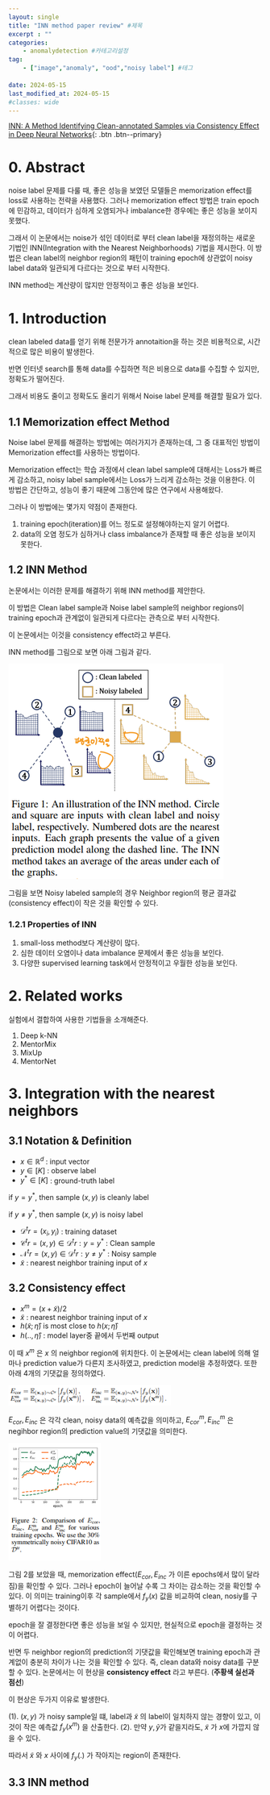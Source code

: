 ```yaml
---
layout: single
title: "INN method paper review" #제목
excerpt : ""
categories: 
    - anomalydetection #카테고리설정
tag: 
    - ["image","anomaly", "ood","noisy label"] #테그

date: 2024-05-15
last_modified_at: 2024-05-15
#classes: wide    
---
```


[INN: A Method Identifying Clean-annotated Samples via Consistency Effect in Deep Neural Networks](https://arxiv.org/pdf/2106.15185){: .btn .btn--primary}

# 0. Abstract

noise label 문제를 다룰 때, 좋은 성능을 보였던 모델들은 memorization effect를 loss로 사용하는 전략을 사용했다.
그러나 memorization effect 방법은 train epoch에 민감하고, 데이터가 심하게 오염되거나 imbalance한 경우에는 좋은 성능을 보이지 못했다.

그래서 이 논문에서는 noise가 섞인 데이터로 부터 clean label을 재정의하는 새로운 기법인 INN(Integration with the Nearest Neighborhoods) 기법을 제시한다.
이 방법은 clean label의 neighbor region의 패턴이 training epoch에 상관없이 noisy label data와 일관되게 다르다는 것으로 부터 시작한다.

INN method는 계산량이 많지만 안정적이고 좋은 성능을 보인다.

# 1. Introduction

clean labeled data를 얻기 위해 전문가가 annotaition을 하는 것은 비용적으로, 시간적으로 많은 비용이 발생한다.

반면 인터넷 search를 통해 data를 수집하면 적은 비용으로 data를 수집할 수 있지만, 정확도가 떨어진다.

그래서 비용도 줄이고 정확도도 올리기 위해서 Noise label 문제를 해결할 필요가 있다.


## 1.1 Memorization effect Method
Noise label 문제를 해결하는 방법에는 여러가지가 존재하는데, 그 중 대표적인 방법이 Memorization effect를 사용하는 방법이다.

Memorization effect는 학습 과정에서 clean label sample에 대해서는 Loss가 빠르게 감소하고, noisy label sample에서는 Loss가 느리게 감소하는 것을 이용한다.
이 방법은 간단하고, 성능이 좋기 때문에 그동안에 많은 연구에서 사용해왔다.

그러나 이 방법에는 몇가지 약점이 존재한다.
1. training epoch(iteration)를 어느 정도로 설정해야하는지 알기 어렵다.
2. data의 오염 정도가 심하거나 class imbalance가 존재할 때 좋은 성능을 보이지 못한다.


## 1.2 INN Method
논문에서는 이러한 문제를 해결하기 위해 INN method를 제안한다.

이 방법은 Clean label sample과 Noise label sample의 neighbor regions이 training epoch과 관계없이 일관되게 다르다는 관측으로 부터 시작한다.

이 논문에서는 이것을 consistency effect라고 부른다. 

INN method를 그림으로 보면 아래 그림과 같다.

![INN](/assets/images/anomalydetection/INN/INN_figure.png)

그림을 보면 Noisy labeled sample의 경우 Neighbor region의 평균 결과값(consistency effect)이 작은 것을 확인할 수 있다.

### 1.2.1 Properties of INN

1. small-loss method보다 계산량이 많다.
2. 심한 데이터 오염이나 data imbalance 문제에서 좋은 성능을 보인다.
3. 다양한 supervised learning task에서 안정적이고 우월한 성능을 보인다.

# 2. Related works

실험에서 결합하여 사용한 기법들을 소개해준다.

1. Deep k-NN
2. MentorMix
3. MixUp
4. MentorNet

# 3. Integration with the nearest neighbors

## 3.1 Notation & Definition

* $x \in \mathbb{R}^d$ : input vector
* $y \in [K]$ : observe label
* $y^* \in [K]$ : ground-truth label

if $y = y^*$, then sample $(x,y)$ is cleanly label

if $y \neq y^*$, then sample $(x,y)$ is noisy label

* $\mathcal{D}^tr = {(x_i,y_i)}$ : training dataset
* $\mathcal{C}^tr = {(x,y) \in \mathcal{D}^tr : y = y^*}$ : Clean sample
* $\mathcal{N}^tr = {(x,y) \in \mathcal{D}^tr : y \neq y^*}$ : Noisy sample
* $\tilde{x}$ : nearest neighbor training input of $x$

## 3.2 Consistency effect

* $x^m = (x + \tilde{x})/2$
* $\tilde{x}$ : nearest neighbor training input of $x$
* $h(\tilde{x} ; \hat{\eta})$ is most close to $h(x ; \hat{\eta})$
* $h(..,\hat{\eta})$ : model layer중 끝에서 두번째 output

이 때 $x^m$ 은 $x$ 의 neighbor region에 위치한다. 이 논문에서는 clean label에 의해 얼마나 prediction value가 다른지 조사하였고, prediction model을 추정하였다.
또한 아래 4개의 기댓값을 정의하였다.

![INN](/assets/images/anomalydetection/INN/image2.png)

$E_{cor}, E_{inc}$ 은 각각 clean, noisy data의 예측값을 의미하고, $E_{cor}^m, E_{inc}^m$ 은 negihbor region의 prediction value의 기댓값을 의미한다.

![INN](/assets/images/anomalydetection/INN/image3.png)

그림 2를 보았을 때, memorization effect($E_{cor}, E_{inc}$ 가 이른 epochs에서 많이 달라짐)을 확인할 수 있다. 그러나 epoch이 늘어날 수록 그 차이는 감소하는 것을 확인할 수 있다.
이 의미는 training이후 각 sample에서 $f_y(x)$ 값을 비교하여 clean, nosiy를 구별하기 어렵다는 것이다.

epoch을 잘 결정한다면 좋은 성능을 보일 수 있지만, 현실적으로 epoch을 결정하는 것이 어렵다.

반면 두 neighbor region의 prediction의 기댓값을 확인해보면 training epoch과 관계없이 충분히 차이가 나는 것을 확인할 수 있다. 즉, clean data와 noisy data를 구분할 수 있다. 논문에서는 이 현상을 **consistency effect** 라고 부른다. (**주황색 실선과 점선**)

이 현상은 두가지 이유로 발생한다.

(1). $(x,y)$ 가 noisy sample일 떄, label과 $\tilde{x}$ 의 label이 일치하지 않는 경향이 있고, 이것이 작은 예측값 $f_y(x^m)$ 을 산출한다.
(2). 만약 $y, \tilde{y}$가 같을지라도, $\tilde{x}$ 가 $x$에 가깝지 않을 수 있다.

따라서 $\tilde{x}$ 와 $x$ 사이에 $f_y(.)$ 가 작아지는 region이 존재한다.

## 3.3 INN method